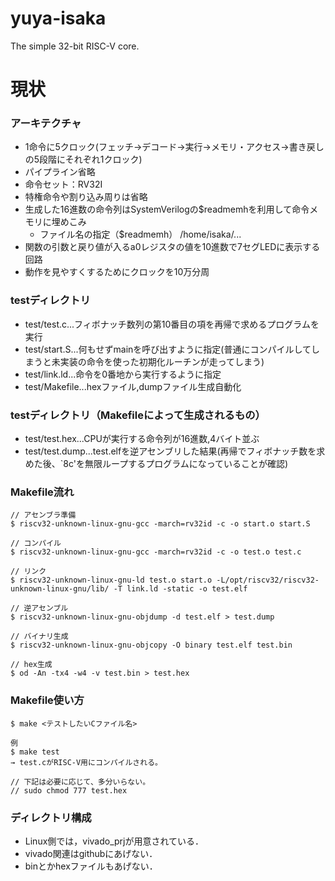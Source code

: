 yuya-isaka
==============
The simple 32-bit RISC-V core.

# 現状

### アーキテクチャ
* 1命令に5クロック(フェッチ→デコード→実行→メモリ・アクセス→書き戻しの5段階にそれぞれ1クロック)
* パイプライン省略
* 命令セット：RV32I
* 特権命令や割り込み周りは省略
* 生成した16進数の命令列はSystemVerilogの$readmemhを利用して命令メモリに埋めこみ
	* ファイル名の指定（$readmemh） /home/isaka/...
* 関数の引数と戻り値が入るa0レジスタの値を10進数で7セグLEDに表示する回路
* 動作を見やすくするためにクロックを10万分周

### testディレクトリ
* test/test.c...フィボナッチ数列の第10番目の項を再帰で求めるプログラムを実行
* test/start.S...何もせずmainを呼び出すように指定(普通にコンパイルしてしまうと未実装の命令を使った初期化ルーチンが走ってしまう)
* test/link.ld...命令を0番地から実行するように指定
* test/Makefile...hexファイル,dumpファイル生成自動化

### testディレクトリ（Makefileによって生成されるもの）
* test/test.hex...CPUが実行する命令列が16進数,4バイト並ぶ
* test/test.dump...test.elfを逆アセンブリした結果(再帰でフィボナッチ数を求めた後、`8c'を無限ループするプログラムになっていることが確認)

### Makefile流れ
```
// アセンブラ準備
$ riscv32-unknown-linux-gnu-gcc -march=rv32id -c -o start.o start.S

// コンパイル
$ riscv32-unknown-linux-gnu-gcc -march=rv32id -c -o test.o test.c

// リンク
$ riscv32-unknown-linux-gnu-ld test.o start.o -L/opt/riscv32/riscv32-unknown-linux-gnu/lib/ -T link.ld -static -o test.elf

// 逆アセンブル
$ riscv32-unknown-linux-gnu-objdump -d test.elf > test.dump

// バイナリ生成
$ riscv32-unknown-linux-gnu-objcopy -O binary test.elf test.bin

// hex生成
$ od -An -tx4 -w4 -v test.bin > test.hex
```

### Makefile使い方
```
$ make <テストしたいCファイル名>

例
$ make test
→ test.cがRISC-V用にコンパイルされる。

// 下記は必要に応じて、多分いらない。
// sudo chmod 777 test.hex
```

### ディレクトリ構成
* Linux側では，vivado_prjが用意されている．
* vivado関連はgithubにあげない．
* binとかhexファイルもあげない．